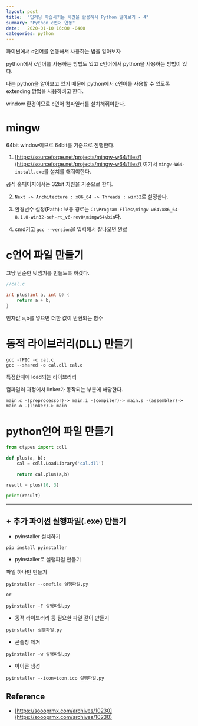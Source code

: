 ```yaml
---
layout: post
title:  "딥러닝 학습시키는 시간을 활용해서 Python 알아보기 - 4"
summary: "Python c언어 연동"
date:   2020-01-10 16:00 -0400
categories: python
---
```


파이썬에서 c언어를 연동해서 사용하는 법을 알아보자

python에서 c언어를 사용하는 방법도 있고 c언어에서 python을 사용하는 방법이 있다.

나는 python을 알아보고 있기 때문에 python에서 c언어를 사용할 수 있도록 extending 방법을 사용하려고 한다.

window 환경이므로 c언어 컴파일러를 설치해줘야한다.

# mingw

64bit window이므로 64bit를 기준으로 진행한다.

1. [https://sourceforge.net/projects/mingw-w64/files/](https://sourceforge.net/projects/mingw-w64/files/) 여기서 `mingw-W64-install.exe`를 설치를 해줘야한다.

공식 홈페이지에서는 32bit 지원을 기준으로 한다.

2. `Next -> Architecture : x86_64 -> Threads : win32`로 설정한다.

3. 환경변수 설정(Path) : 보통 경로는 `C:\Program Files\mingw-w64\x86_64-8.1.0-win32-seh-rt_v6-rev0\mingw64\bin`다.

4. cmd키고 `gcc --version`을 입력해서 잘나오면 완료

# c언어 파일 만들기

그냥 단순한 덧셈기를 만들도록 하겠다.

```c
//cal.c

int plus(int a, int b) {
    return a + b;
}
```

인자값 a,b를 넣으면 더한 값이 반환되는 함수

# 동적 라이브러리(DLL) 만들기
```
gcc -fPIC -c cal.c
gcc --shared -o cal.dll cal.o
```

특정한때에 load되는 라이브러리

컴파일러 과정에서 linker가 동작되는 부분에 해당한다.

```
main.c -(preprocessor)-> main.i -(compiler)-> main.s -(assembler)-> main.o -(linker)-> main
```

# python언어 파일 만들기

```python
from ctypes import cdll

def plus(a, b):
    cal = cdll.LoadLibrary('cal.dll')

    return cal.plus(a,b)

result = plus(10, 3)

print(result)
```

---

## + 추가 파이썬 실행파일(.exe) 만들기

- pyinstaller 설치하기

```
pip install pyinstaller
```

- pyinstaller로 실행파일 만들기

파일 하나만 만들기

```
pyinstaller --onefile 실행파일.py

or

pyinstaller -F 실행파일.py
```

- 동적 라이브러리 등 필요한 파일 같이 만들기

```
pyinstaller 실행파일.py
```

- 콘솔창 제거

```
pyinstaller -w 실행파일.py
```

- 아이콘 생성

```
pyinstaller --icon=icon.ico 실행파일.py
```


## Reference
- [https://soooprmx.com/archives/10230](https://soooprmx.com/archives/10230)
